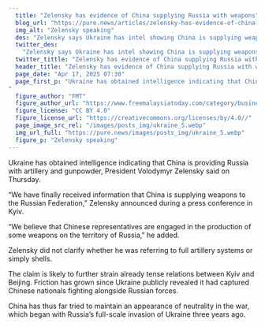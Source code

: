 ```yaml
---
  title: "Zelensky has evidence of China supplying Russia with weapons"
  blog_url: "https://pure.news/articles/zelensky-has-evidence-of-china-supplying-russia-with-weapons"
  img_alt: "Zelensky speaking"
  des: "Zelensky says Ukraine has intel showing China is supplying weapons to Russia, escalating tensions between Kyiv and Beijing."
  twitter_des:
    "Zelensky says Ukraine has intel showing China is supplying weapons to Russia, escalating tensions between Kyiv and Beijing."
  twitter_tittle: "Zelensky has evidence of China supplying Russia with weapons"
  header_title: "Zelensky has evidence of China supplying Russia with weapons"
  page_date: "Apr 17, 2025 07:30"
  page_first_p: "Ukraine has obtained intelligence indicating that China is providing Russia with artillery and gunpowder, President Volodymyr Zelensky said on Thursday.
"
  figure_author: "FMT"
  figure_author_url: "https://www.freemalaysiatoday.com/category/business/2019/02/01/amazon-profit-jumps-on-strong-holiday-quarter/"
  figure_license: "CC BY 4.0"
  figure_license_url: "https://creativecommons.org/licenses/by/4.0//"
  page_image_src_rel: "/images/posts_img/ukraine_5.webp"
  img_url_full: "https://pure.news/images/posts_img/ukraine_5.webp"
  figure_p: "Zelensky speaking"
---
```


Ukraine has obtained intelligence indicating that China is providing Russia with artillery and gunpowder, President Volodymyr Zelensky said on Thursday.

“We have finally received information that China is supplying weapons to the Russian Federation,” Zelensky announced during a press conference in Kyiv.

“We believe that Chinese representatives are engaged in the production of some weapons on the territory of Russia,” he added.

Zelensky did not clarify whether he was referring to full artillery systems or simply shells.

The claim is likely to further strain already tense relations between Kyiv and Beijing. Friction has grown since Ukraine publicly revealed it had captured Chinese nationals fighting alongside Russian forces.

China has thus far tried to maintain an appearance of neutrality in the war, which began with Russia’s full-scale invasion of Ukraine three years ago.
